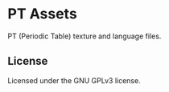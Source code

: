 # PT Assets

PT (Periodic Table) texture and language files.

## License

Licensed under the GNU GPLv3 license.
